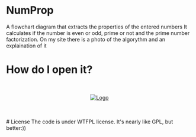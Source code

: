 # NumProp
A flowchart diagram that extracts the properties of the entered numbers
It calculates if the number is even or odd, prime or not and the prime number factorization.
On my site there is a photo of the algorythm and an explaination of it
# How do I open it?
<br />
<p align="center">
  <a href="https://raptor.martincarlisle.com/">
    <img src="https://i.imgur.com/jkoGdvD.jpg" alt="Logo" heigth="60">
  </a>
</p>
<br><br/>
# License
The code is under WTFPL license. It's nearly like GPL, but better:))
